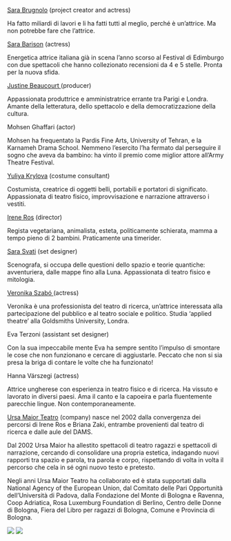 [Sara Brugnolo](http://www.ursamaior.net/collaboratori/sara-brugnolo.html) (project creator and actress)

Ha fatto miliardi di lavori e li ha fatti tutti al meglio, perché è un&#8217;attrice. Ma non potrebbe fare che l&#8217;attrice. 

[Sara Barison](http://www.castingcallpro.com/uk/view.php?uid=556614) (actress)

Energetica attrice italiana già in scena l&#8217;anno scorso al Festival di Edimburgo con due spettacoli che hanno collezionato recensioni da 4 e 5 stelle. Pronta per la nuova sfida.

[Justine Beaucourt ](http://www.linkedin.com/profile/view?id=202625859&#038;locale=fr_FR&#038;trk=tyah&#038;trkInfo=tas%3Ajustine%2Cidx%3A2-1-2) (producer)

Appassionata produttrice e amministratrice errante tra Parigi e Londra. Amante della letteratura, dello spettacolo e della democratizzazione della cultura.

Mohsen Ghaffari (actor)

Mohsen ha frequentato la Pardis Fine Arts, University of Tehran, e la Karnameh Drama School. Nemmeno l&#8217;esercito l&#8217;ha fermato dal perseguire il sogno che aveva da bambino: ha vinto il premio come miglior attore all&#8217;Army Theatre Festival. 

[Yuliya Krylova](http://www.thehouseofdreams.co.uk/Thehouseofdreams.co.uk/Welcome.html) (costume consultant)

Costumista, creatrice di oggetti belli, portabili e portatori di significato. Appassionata di teatro fisico, improvvisazione e narrazione attraverso i vestiti.

[Irene Ros](http://ireneros.net/about) (director)

Regista vegetariana, animalista, esteta, politicamente schierata, mamma a tempo pieno di 2 bambini. Praticamente una timerider.

[Sara Svati](http://www.stagejobspro.com/uk/view.php?uid=152899) (set designer)

Scenografa, si occupa delle questioni dello spazio e teorie quantiche: avventuriera, dalle mappe fino alla Luna. Appassionata di teatro fisico e mitologia.

[Veronika Szabó ](http://vernyak.ideastap.com/#) (actress)

Veronika è una professionista del teatro di ricerca, un&#8217;attrice interessata alla partecipazione del pubblico e al teatro sociale e politico. Studia &#8216;applied theatre&#8217; alla Goldsmiths University, Londra. 

Eva Terzoni (assistant set designer)

Con la sua impeccabile mente Eva ha sempre sentito l&#8217;impulso di smontare le cose che non funzionano e cercare di aggiustarle. Peccato che non si sia presa la briga di contare le volte che ha funzionato!

Hanna Várszegi (actress)

Attrice ungherese con esperienza in teatro fisico e di ricerca. Ha vissuto e lavorato in diversi paesi. Ama il canto e la capoeira e parla fluentemente parecchie lingue. Non contemporaneamente. 

[ Ursa Maior Teatro](http://www.umteatro.it)  (company) nasce nel 2002 dalla convergenza dei percorsi di Irene Ros e Briana Zaki, entrambe provenienti dal teatro di ricerca e dalle aule del DAMS.

Dal 2002 Ursa Maior ha allestito spettacoli di teatro ragazzi e spettacoli di narrazione, cercando di consolidare una propria estetica, indagando nuovi rapporti tra spazio e parola, tra parola e corpo, rispettando di volta in volta il percorso che cela in sé ogni nuovo testo e pretesto.

Negli anni Ursa Maior Teatro ha collaborato ed  è stata supportati dalla National Agency of the European Union, dal Comitato delle Pari Opportunità dell&#8217;Università di Padova, dalla Fondazione del Monte di Bologna e Ravenna, Coop Adriatica, Rosa Luxemburg Foundation di Berlino, Centro delle Donne di Bologna, Fiera del Libro per ragazzi di Bologna, Comune e Provincia di Bologna.

[![](/img/facebook_medium.png)](https://www.facebook.com/ursamaiorteatro) [![](/img/twitter_medium.png)](https://twitter.com/ursamaiorteatro)